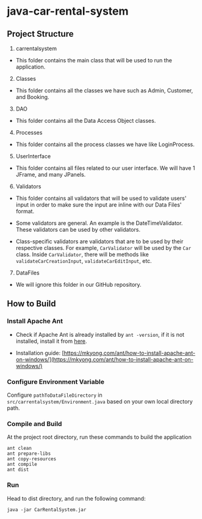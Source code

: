 # java-car-rental-system

## Project Structure

1. carrentalsystem

- This folder contains the main class that will be used to run the application.

2. Classes

- This folder contains all the classes we have such as Admin, Customer, and Booking.

3. DAO

- This folder contains all the Data Access Object classes.

4. Processes

- This folder contains all the process classes we have like LoginProcess.

5. UserInterface

- This folder contains all files related to our user interface. We will have 1 JFrame, and many JPanels.

6. Validators

- This folder contains all validators that will be used to validate users' input in order to make sure the input are inline with our Data Files' format.

- Some validators are general. An example is the DateTimeValidator. These validators can be used by other validators.

- Class-specific validators are validators that are to be used by their respective classes. For example, `CarValidator` will be used by the `Car` class. Inside `CarValidator`, there will be methods like `validateCarCreationInput`, `validateCarEditInput`, etc.

7. DataFiles

- We will ignore this folder in our GitHub repository.

## How to Build

### Install Apache Ant

- Check if Apache Ant is already installed by `ant -version`, if it is not installed, install it from [here](https://ant.apache.org/manual/install.html).

- Installation guide: [https://mkyong.com/ant/how-to-install-apache-ant-on-windows/](https://mkyong.com/ant/how-to-install-apache-ant-on-windows/)

### Configure Environment Variable

Configure `pathToDataFileDirectory` in `src/carrentalsystem/Environment.java` based on your own local directory path.

### Compile and Build

At the project root directory, run these commands to build the application

```shell
ant clean
ant prepare-libs
ant copy-resources
ant compile
ant dist
```

### Run

Head to dist directory, and run the following command:

```shell
java -jar CarRentalSystem.jar
```
